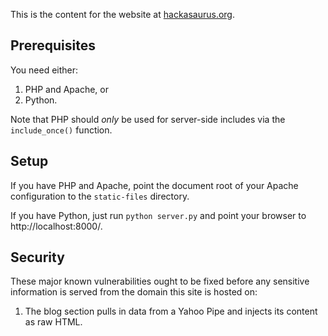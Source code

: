 This is the content for the website at [hackasaurus.org].

## Prerequisites

You need either:

1. PHP and Apache, or
2. Python.

Note that PHP should *only* be used for server-side includes via the
`include_once()` function.

## Setup

If you have PHP and Apache, point the document root of your Apache configuration to the `static-files` directory.

If you have Python, just run `python server.py` and point your browser to
http://localhost:8000/.

## Security

These major known vulnerabilities ought to be fixed before any sensitive
information is served from the domain this site is hosted on:

1. The blog section pulls in data from a Yahoo Pipe and injects its content as
raw HTML.

  [hackasaurus.org]: http://hackasaurus.org
